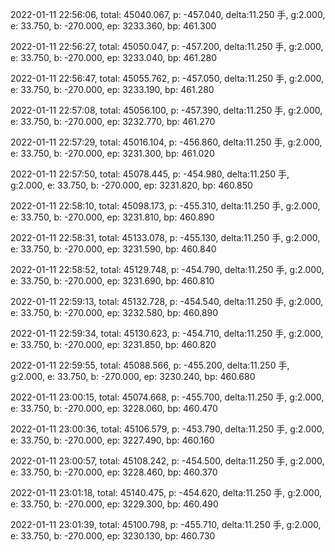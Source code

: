 2022-01-11 22:56:06, total: 45040.067, p: -457.040, delta:11.250 手, g:2.000, e: 33.750, b: -270.000, ep: 3233.360, bp: 461.300

2022-01-11 22:56:27, total: 45050.047, p: -457.200, delta:11.250 手, g:2.000, e: 33.750, b: -270.000, ep: 3233.040, bp: 461.280

2022-01-11 22:56:47, total: 45055.762, p: -457.050, delta:11.250 手, g:2.000, e: 33.750, b: -270.000, ep: 3233.190, bp: 461.280

2022-01-11 22:57:08, total: 45056.100, p: -457.390, delta:11.250 手, g:2.000, e: 33.750, b: -270.000, ep: 3232.770, bp: 461.270

2022-01-11 22:57:29, total: 45016.104, p: -456.860, delta:11.250 手, g:2.000, e: 33.750, b: -270.000, ep: 3231.300, bp: 461.020

2022-01-11 22:57:50, total: 45078.445, p: -454.980, delta:11.250 手, g:2.000, e: 33.750, b: -270.000, ep: 3231.820, bp: 460.850

2022-01-11 22:58:10, total: 45098.173, p: -455.310, delta:11.250 手, g:2.000, e: 33.750, b: -270.000, ep: 3231.810, bp: 460.890

2022-01-11 22:58:31, total: 45133.078, p: -455.130, delta:11.250 手, g:2.000, e: 33.750, b: -270.000, ep: 3231.590, bp: 460.840

2022-01-11 22:58:52, total: 45129.748, p: -454.790, delta:11.250 手, g:2.000, e: 33.750, b: -270.000, ep: 3231.690, bp: 460.810

2022-01-11 22:59:13, total: 45132.728, p: -454.540, delta:11.250 手, g:2.000, e: 33.750, b: -270.000, ep: 3232.580, bp: 460.890

2022-01-11 22:59:34, total: 45130.623, p: -454.710, delta:11.250 手, g:2.000, e: 33.750, b: -270.000, ep: 3231.850, bp: 460.820

2022-01-11 22:59:55, total: 45088.566, p: -455.200, delta:11.250 手, g:2.000, e: 33.750, b: -270.000, ep: 3230.240, bp: 460.680

2022-01-11 23:00:15, total: 45074.668, p: -455.700, delta:11.250 手, g:2.000, e: 33.750, b: -270.000, ep: 3228.060, bp: 460.470

2022-01-11 23:00:36, total: 45106.579, p: -453.790, delta:11.250 手, g:2.000, e: 33.750, b: -270.000, ep: 3227.490, bp: 460.160

2022-01-11 23:00:57, total: 45108.242, p: -454.500, delta:11.250 手, g:2.000, e: 33.750, b: -270.000, ep: 3228.460, bp: 460.370

2022-01-11 23:01:18, total: 45140.475, p: -454.620, delta:11.250 手, g:2.000, e: 33.750, b: -270.000, ep: 3229.300, bp: 460.490

2022-01-11 23:01:39, total: 45100.798, p: -455.710, delta:11.250 手, g:2.000, e: 33.750, b: -270.000, ep: 3230.130, bp: 460.730